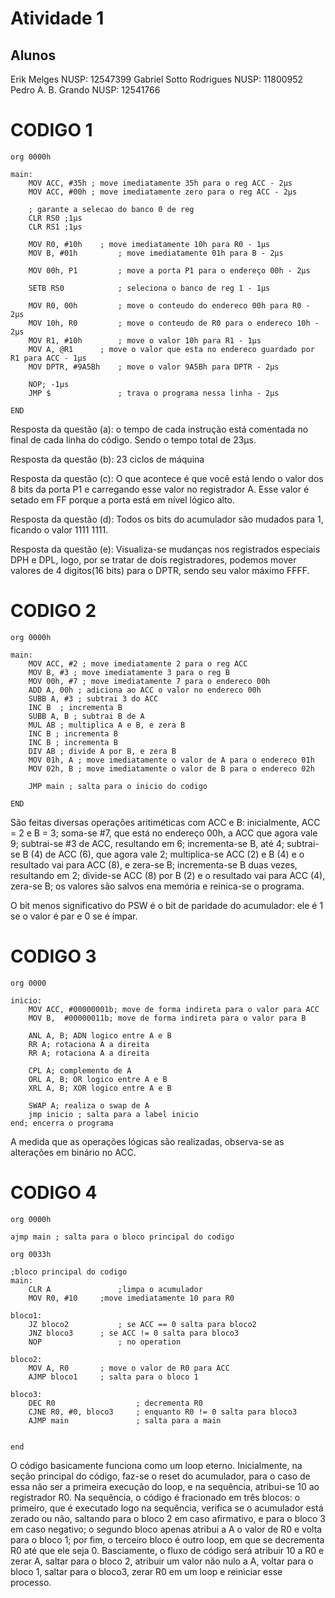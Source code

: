 # Atividade 1
## Alunos
Erik Melges 			NUSP: 12547399
Gabriel Sotto Rodrigues		NUSP: 11800952
Pedro A. B. Grando		NUSP: 12541766

# CODIGO 1

```
org 0000h

main:
	MOV ACC, #35h ; move imediatamente 35h para o reg ACC - 2µs
	MOV ACC, #00h ; move imediatamente zero para o reg ACC - 2µs
	
	; garante a selecao do banco 0 de reg
	CLR RS0 ;1µs
	CLR RS1 ;1µs
	
	MOV R0, #10h 	; move imediatamente 10h para R0 - 1µs
	MOV B, #01h 		; move imediatamente 01h para B - 2µs
 	
	MOV 00h, P1 		; move a porta P1 para o endereço 00h - 2µs
	
	SETB RS0 			; seleciona o banco de reg 1 - 1µs
	
	MOV R0, 00h 		; move o conteudo do endereco 00h para R0 - 2µs
	MOV 10h, R0 		; move o conteudo de R0 para o endereco 10h - 2µs
	MOV R1, #10h		; move o valor 10h para R1 - 1µs
	MOV A, @R1   	; move o valor que esta no endereco guardado por R1 para ACC - 1µs
	MOV DPTR, #9A5Bh	; move o valor 9A5Bh para DPTR - 2µs
	
	NOP; -1µs
  	JMP $ 				; trava o programa nessa linha - 2µs

END
```
Resposta da questão (a):
	o tempo de cada instrução está comentada no final de cada linha do código. Sendo o tempo total de 23µs.

Resposta da questão (b):
	23 ciclos de máquina

Resposta da questão (c): 
	O que acontece é que você está lendo o valor dos 8 bits da porta P1 e carregando esse valor no registrador A. Esse valor é setado em FF porque a porta está em nível lógico alto.

Resposta da questão (d):
	Todos os bits do acumulador são mudados para 1, ficando o valor 1111 1111.

Resposta da questão (e):
	Visualiza-se mudanças nos registrados especiais DPH e DPL, logo, por se tratar de dois registradores, podemos mover valores de 4 digitos(16 bits) para o DPTR, sendo seu valor máximo FFFF.

# CODIGO 2

```
org 0000h

main:
	MOV ACC, #2 ; move imediatamente 2 para o reg ACC
	MOV B, #3 ; move imediatamente 3 para o reg B
	MOV 00h, #7 ; move imediatamente 7 para o endereco 00h
	ADD A, 00h ; adiciona ao ACC o valor no endereco 00h
	SUBB A, #3 ; subtrai 3 do ACC
	INC B  ; incrementa B
	SUBB A, B ; subtrai B de A
	MUL AB ; multiplica A e B, e zera B
	INC B ; incrementa B
	INC B ; incrementa B
	DIV AB ; divide A por B, e zera B
	MOV 01h, A ; move imediatamente o valor de A para o endereco 01h
	MOV 02h, B ; move imediatamente o valor de B para o endereco 02h

	JMP main ; salta para o inicio do codigo

END
```
São feitas diversas operações aritiméticas com ACC e B: inicialmente, ACC = 2 e B = 3; soma-se #7, que está no endereço 00h, a ACC que agora vale 9; subtrai-se #3 de ACC, resultando em 6; incrementa-se B, até 4; subtrai-se B (4) de ACC (6), que agora vale 2; multiplica-se ACC (2) e B (4) e o resultado vai para ACC (8), e zera-se B; incrementa-se B duas vezes, resultando em 2; divide-se ACC (8) por B (2) e o resultado vai para ACC (4), zera-se B; os valores são salvos ena memória e reinica-se o programa.

O bit menos significativo do PSW é o bit de paridade do acumulador: ele é 1 se o valor é par e 0 se é ímpar.

# CODIGO 3

```
org 0000

inicio:
	MOV ACC, #00000001b; move de forma indireta para o valor para ACC
	MOV B,	#00000011b; move de forma indireta para o valor para B

	ANL A, B; ADN logico entre A e B
	RR A; rotaciona A a direita
	RR A; rotaciona A a direita

	CPL A; complemento de A
	ORL A, B; OR logico entre A e B
	XRL A, B; XOR logico entre A e B

	SWAP A; realiza o swap de A
	jmp inicio ; salta para a label inicio
end; encerra o programa
```
A medida que as operações lógicas são realizadas, observa-se as alterações em binário no ACC.


# CODIGO 4

```
org 0000h

ajmp main ; salta para o bloco principal do codigo

org 0033h

;bloco principal do codigo
main:
	CLR A 				;limpa o acumulador
	MOV R0, #10		;move imediatamente 10 para R0
	
bloco1:
	JZ bloco2			; se ACC == 0 salta para bloco2
	JNZ bloco3		; se ACC != 0 salta para bloco3
	NOP					; no operation

bloco2:
	MOV A, R0 		; move o valor de R0 para ACC
	AJMP bloco1 	; salta para o bloco 1

bloco3:
	DEC R0                  ; decrementa R0
	CJNE R0, #0, bloco3     ; enquanto R0 != 0 salta para bloco3
	AJMP main               ; salta para a main 
	 

end
```
O código basicamente funciona como um loop eterno. Inicialmente, na seção principal do código, faz-se o reset do acumulador, para o caso de essa não ser a primeira execução do loop, e na sequência, atribui-se 10 ao registrador R0. Na sequência, o código é fracionado em três blocos: o primeiro, que é executado logo na sequência, verifica se o acumulador está zerado ou não, saltando para o bloco 2 em caso afirmativo, e para o bloco 3 em caso negativo; o segundo bloco apenas atribui a A o valor de R0 e volta para o bloco 1; por fim, o terceiro bloco é outro loop, em que se decrementa R0 até que ele seja 0. Basciamente, o fluxo de código será atribuir 10 a R0 e zerar A, saltar para o bloco 2, atribuir um valor não nulo a A, voltar para o bloco 1, saltar para o bloco3, zerar R0 em um loop e reiniciar esse processo.
